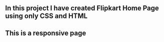 In this project I have created Flipkart Home Page using only CSS and HTML
------------------------------------------------------------------------------

This is a responsive page
-------------------------
